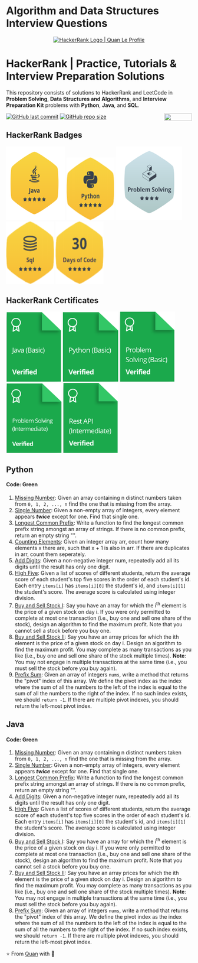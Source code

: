 # Algorithm and Data Structures Interview Questions

<p align="center">
    <a href="https://www.hackerrank.com/qle21?hr_r=1">
        <img alt="HackerRank Logo | Quan Le Profile" src="https://hrcdn.net/fcore/assets/brand/typemark_60x200-7435b42d20.svg" >
    </a>
</p>

# HackerRank | Practice, Tutorials & Interview Preparation Solutions

This repository consists of solutions to HackerRank and LeetCode in **Problem Solving**, **Data Structures and Algorithms**, and **Interview Preparation Kit** problems with **Python**, **Java**, and **SQL**.

[![GitHub last commit](https://img.shields.io/github/last-commit/Quananhle/Data-Structure-and-Algorithms)](https://github.com/Quananhle/Data-Structure-and-Algorithms/commits/master)
[![GitHub repo size](https://img.shields.io/github/repo-size/Quananhle/Data-Structure-and-Algorithms)](https://github.com/Quananhle/Data-Structure-and-Algorithms/archive/master.zip)
<img align="right" width="75" height="20" src="https://visitor-badge.glitch.me/badge?page_id=quananhle.Data-Structure-and-Algorithms">

## HackerRank Badges

[<img src="Hackerrank/Badges/Java_Badge.png" height="200" width="160"/>](https://www.hackerrank.com/qle21)
[<img src="Hackerrank/Badges/python_5_star.png" height="170" width="130"/>](https://www.hackerrank.com/qle21)
[<img src="Hackerrank/Badges/Problem_Solving.png" height="200" width="180"/>](https://www.hackerrank.com/qle21)
[<img src="Hackerrank/Badges/sql_5_star.png" height="170" width="130"/>](https://www.hackerrank.com/qle21)
[<img src="Hackerrank/Badges/30_days_of_code_5_star.png" height="170" width="130"/>](https://www.hackerrank.com/qle21)

## HackerRank Certificates

[<img src="Hackerrank/Badges/Java.png" height="190" width="150"/>](Certificates/Java.png)
[<img src="Hackerrank/Badges/Python.png" height="190" width="150"/>](Certificates/Python.png)
[<img src="Hackerrank/Badges/Problem_Solving(Basic).png" height="190" width="150"/>](Certificates/Problem_Solving(Basic).png)
[<img src="Hackerrank/Badges/Problem_Solving(Intermediate).png" height="190" width="150"/>](Certificates/Problem_Solving(Intermediate).png)
[<img src="Hackerrank/Badges/REST-API(Intermediate).png" height="190" width="150"/>](Certificates/REST-API.png)

## Python

#### Code: Green

1. [Missing Number](https://github.com/Quananhle/Algorithm-DS/tree/master/Python/Missing-Number): Given an array containing n distinct numbers taken from ```0, 1, 2, ..., n``` find the one that is missing from the array.
2. [Single Number](https://github.com/Quananhle/Algorithm-DS/tree/master/Python/Single-Number): Given a non-empty array of integers, every element appears ***twice*** except for one. Find that single one.
3. [Longest Common Prefix](https://github.com/Quananhle/Data-Structure-and-Algorithms/tree/master/Python/Longest-Common-Prefix): Write a function to find the longest common prefix string amongst an array of strings. If there is no common prefix, return an empty string "".
4. [Counting Elements](https://github.com/Quananhle/Data-Structure-and-Algorithms/tree/master/Python/Counting-Elements): Given an integer array arr, count how many elements x there are, such that x + 1 is also in arr. If there are duplicates in arr, count them seperately.
5. [Add Digits](https://github.com/Quananhle/Data-Structure-and-Algorithms/tree/master/Python/Add-Digits): Given a non-negative integer num, repeatedly add all its digits until the result has only one digit.
6. [High Five](https://github.com/Quananhle/Data-Structure-and-Algorithms/tree/master/Python/Hash-Map/High-Five): Given a list of scores of different students, return the average score of each student's top five scores in the order of each student's id. Each entry ```items[i]``` has ```items[i][0]``` the student's id, and ```items[i][1]``` the student's score.  The average score is calculated using integer division.
7. [Buy and Sell Stock I](https://github.com/Quananhle/Data-Structure-and-Algorithms/tree/master/Python/Maximizing-Profit/Buy-Sell-Stock-II): Say you have an array for which the i<sup>th</sup> element is the price of a given stock on day i. If you were only permitted to complete at most one transaction (i.e., buy one and sell one share of the stock), design an algorithm to find the maximum profit. Note that you cannot sell a stock before you buy one.
8. [Buy and Sell Stock II](https://github.com/Quananhle/Data-Structure-and-Algorithms/tree/master/Python/Maximizing-Profit/Buy-Sell-Stock-II): Say you have an array prices for which the ith element is the price of a given stock on day i. Design an algorithm to find the maximum profit. You may complete as many transactions as you like (i.e., buy one and sell one share of the stock multiple times). **Note**: You may not engage in multiple transactions at the same time (i.e., you must sell the stock before you buy again).
9. [Prefix Sum](https://github.com/Quananhle/Data-Structure-and-Algorithms/blob/master/Python/Array-Backed%20List/Find-Pivot-Index): Given an array of integers ```nums```, write a method that returns the "pivot" index of this array. We define the pivot index as the index where the sum of all the numbers to the left of the index is equal to the sum of all the numbers to the right of the index. If no such index exists, we should ```return -1```. If there are multiple pivot indexes, you should return the left-most pivot index.

## Java

#### Code: Green

1. [Missing Number](): Given an array containing n distinct numbers taken from ```0, 1, 2, ..., n``` find the one that is missing from the array.
2. [Single Number](https://github.com/Quananhle/Algorithm-DS/tree/master/Java/Single-Number): Given a non-empty array of integers, every element appears ***twice*** except for one. Find that single one.
3. [Longest Common Prefix](https://github.com/Quananhle/Data-Structure-and-Algorithms/tree/master/Java/LongestCommonPrefix): Write a function to find the longest common prefix string amongst an array of strings. If there is no common prefix, return an empty string "".
4. [Add Digits](https://github.com/Quananhle/Data-Structure-and-Algorithms/tree/master/Java/Add-Digits): Given a non-negative integer num, repeatedly add all its digits until the result has only one digit.
5. [High Five](https://github.com/Quananhle/Data-Structure-and-Algorithms/tree/master/Java/HashMap/High-Five): Given a list of scores of different students, return the average score of each student's top five scores in the order of each student's id. Each entry ```items[i]``` has ```items[i][0]``` the student's id, and ```items[i][1]``` the student's score.  The average score is calculated using integer division.
6. [Buy and Sell Stock I](https://github.com/Quananhle/Data-Structure-and-Algorithms/tree/master/Java/Maximizing-Profit/Buy-and-Sell-Stock-I): Say you have an array for which the i<sup>th</sup> element is the price of a given stock on day i. If you were only permitted to complete at most one transaction (i.e., buy one and sell one share of the stock), design an algorithm to find the maximum profit. Note that you cannot sell a stock before you buy one.
7. [Buy and Sell Stock II](https://github.com/Quananhle/Data-Structure-and-Algorithms/tree/master/Java/Maximizing-Profit/Buy-and-Sell-Stock-II): Say you have an array prices for which the ith element is the price of a given stock on day i. Design an algorithm to find the maximum profit. You may complete as many transactions as you like (i.e., buy one and sell one share of the stock multiple times). **Note**: You may not engage in multiple transactions at the same time (i.e., you must sell the stock before you buy again).
8. [Prefix Sum](https://github.com/Quananhle/Data-Structure-and-Algorithms/tree/master/Java/Array/Find-Pivot-Index): Given an array of integers ```nums```, write a method that returns the "pivot" index of this array. We define the pivot index as the index where the sum of all the numbers to the left of the index is equal to the sum of all the numbers to the right of the index. If no such index exists, we should ```return -1```. If there are multiple pivot indexes, you should return the left-most pivot index.


⭐️ From [Quan](https://github.com/Quananhle) with :sparkling_heart: 
